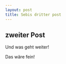 ```yaml
---
layout: post
title: Sebis dritter post
---
```


## zweiter Post

Und was geht weiter!

Das wäre fein!